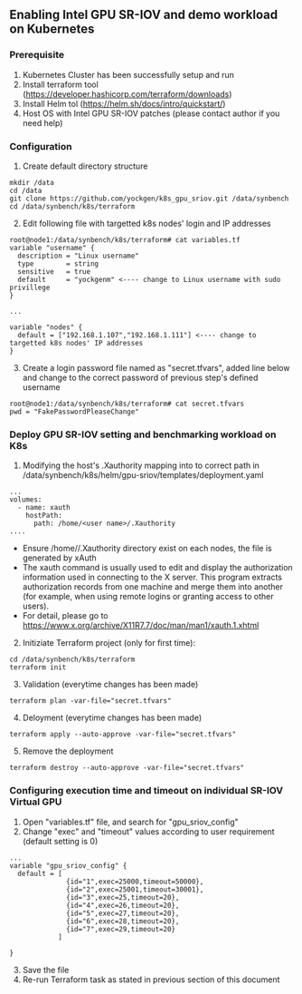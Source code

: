 ## Enabling Intel GPU SR-IOV and demo workload on Kubernetes

### Prerequisite
1. Kubernetes Cluster has been successfully setup and run
2. Install terraform tool (https://developer.hashicorp.com/terraform/downloads)
3. Install Helm tol (https://helm.sh/docs/intro/quickstart/)
4. Host OS with Intel GPU SR-IOV patches (please contact author if you need help)


### Configuration
1. Create default directory structure
```
mkdir /data
cd /data
git clone https://github.com/yockgen/k8s_gpu_sriov.git /data/synbench
cd /data/synbench/k8s/terraform
```

2. Edit following file with targetted k8s nodes' login and IP addresses
```
root@node1:/data/synbench/k8s/terraform# cat variables.tf
variable "username" {
  description = "Linux username"
  type        = string
  sensitive   = true
  default     = "yockgenm" <---- change to Linux username with sudo privillege
}

...

variable "nodes" {
  default = ["192.168.1.107","192.168.1.111"] <---- change to targetted k8s nodes' IP addresses
}

```
3. Create a login password file named as "secret.tfvars", added line below and change to the correct password of previous step's defined username
```
root@node1:/data/synbench/k8s/terraform# cat secret.tfvars
pwd = "FakePasswordPleaseChange"
```

### Deploy GPU SR-IOV setting and benchmarking workload on K8s 
1. Modifying the host's .Xauthority mapping into to correct path in /data/synbench/k8s/helm/gpu-sriov/templates/deployment.yaml

```
...
volumes:
  - name: xauth
    hostPath:
      path: /home/<user name>/.Xauthority
....
```
- Ensure /home/<user name>/.Xauthority directory exist on each nodes, the file is generated by xAuth 
- The xauth command is usually used to edit and display the authorization information used in connecting to the X server. This program extracts authorization records from one machine and merge them into another (for example, when using remote logins or granting access to other users).
- For detail, please go to https://www.x.org/archive/X11R7.7/doc/man/man1/xauth.1.xhtml


2. Initiziate Terraform project (only for first time):
```
cd /data/synbench/k8s/terraform
terraform init    
```

3. Validation (everytime changes has been made)
```
terraform plan -var-file="secret.tfvars"     
```

4. Deloyment (everytime changes has been made)
```
terraform apply --auto-approve -var-file="secret.tfvars"   
```

5. Remove the deployment 
```
terraform destroy --auto-approve -var-file="secret.tfvars"   
```

### Configuring execution time and timeout on individual SR-IOV Virtual GPU

1. Open "variables.tf" file, and search for "gpu_sriov_config"
2. Change "exec" and "timeout" values according to user requirement (default setting is 0)
```
...
variable "gpu_sriov_config" {
  default = [
              {id="1",exec=25000,timeout=50000},
              {id="2",exec=25001,timeout=30001},
              {id="3",exec=25,timeout=20},
              {id="4",exec=26,timeout=20},
              {id="5",exec=27,timeout=20},
              {id="6",exec=28,timeout=20},
              {id="7",exec=29,timeout=20}
            ]

}

```
3. Save the file
4. Re-run Terraform task as stated in previous section of this document
